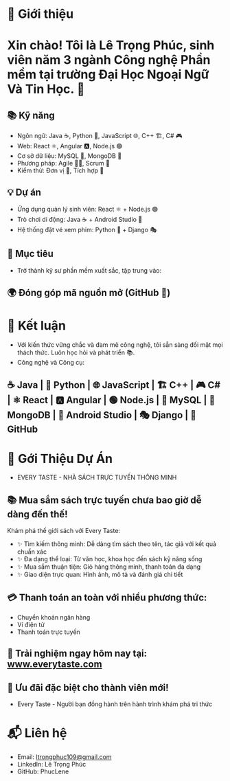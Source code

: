 # 👋 Giới thiệu

# Xin chào! Tôi là Lê Trọng Phúc, sinh viên năm 3 ngành Công nghệ Phần mềm tại trường Đại Học Ngoại Ngữ Và Tin Học. 🌟
## 📚 Kỹ năng
- Ngôn ngữ: Java ☕, Python 🐍, JavaScript 🌐, C++ 🏗️, C# 🎮
- Web: React ⚛️, Angular 🅰️, Node.js 🟢
- Cơ sở dữ liệu: MySQL 🐬, MongoDB 🍃
- Phương pháp: Agile 🏃‍♂️, Scrum 🏉
- Kiểm thử: Đơn vị 🔬, Tích hợp 🧩
## 💡 Dự án
- Ứng dụng quản lý sinh viên: React ⚛️ + Node.js 🟢
- Trò chơi di động: Java ☕ + Android Studio 🤖
- Hệ thống đặt vé xem phim: Python 🐍 + Django 🎭
## 🎯 Mục tiêu
- Trở thành kỹ sư phần mềm xuất sắc, tập trung vào:
## 🌍 Đóng góp mã nguồn mở (GitHub 🐙)
# 🌟 Kết luận
- Với kiến thức vững chắc và đam mê công nghệ, tôi sẵn sàng đối mặt mọi thách thức. Luôn học hỏi và phát triển 📚.
- Công nghệ và Công cụ:
## ☕ Java | 🐍 Python | 🌐 JavaScript | 🏗️ C++ | 🎮 C# | ⚛️ React | 🅰️ Angular | 🟢 Node.js | 🐬 MySQL | 🍃 MongoDB | 🤖 Android Studio | 🎭 Django | 🐙 GitHub
# 🌟 Gới Thiệu Dự Án
- EVERY TASTE - NHÀ SÁCH TRỰC TUYẾN THÔNG MINH
## 📚 Mua sắm sách trực tuyến chưa bao giờ dễ dàng đến thế!
Khám phá thế giới sách với Every Taste:
- ✨ Tìm kiếm thông minh: Dễ dàng tìm sách theo tên, tác giả với kết quả chuẩn xác
- ✨ Đa dạng thể loại: Từ văn học, khoa học đến sách kỹ năng sống
- ✨ Mua sắm thuận tiện: Giỏ hàng thông minh, thanh toán đa dạng
- ✨ Giao diện trực quan: Hình ảnh, mô tả và đánh giá chi tiết
## 💳 Thanh toán an toàn với nhiều phương thức:

- Chuyển khoản ngân hàng
- Ví điện tử
- Thanh toán trực tuyến

## 📱 Trải nghiệm ngay hôm nay tại: www.everytaste.com
## 🎁 Ưu đãi đặc biệt cho thành viên mới!
- Every Taste - Người bạn đồng hành trên hành trình khám phá tri thức
# 📬 Liên hệ

- Email: ltrongphuc109@gmail.com
- LinkedIn: Lê Trọng Phúc
- GitHub: PhucLene
